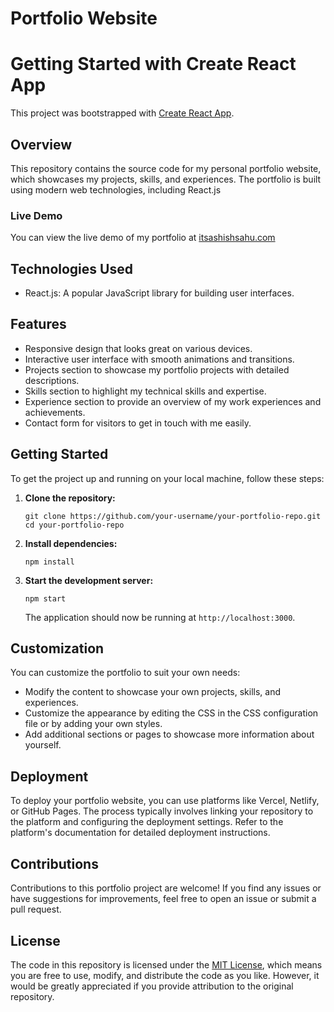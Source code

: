 # Portfolio Website 


# Getting Started with Create React App

This project was bootstrapped with [Create React App](https://github.com/facebook/create-react-app).


## Overview

This repository contains the source code for my personal portfolio website, which showcases my projects, skills, and experiences. The portfolio is built using modern web technologies, including React.js

### Live Demo

You can view the live demo of my portfolio at [itsashishsahu.com](https://www.itsashishsahu.com)

## Technologies Used

- React.js: A popular JavaScript library for building user interfaces.

## Features

- Responsive design that looks great on various devices.
- Interactive user interface with smooth animations and transitions.
- Projects section to showcase my portfolio projects with detailed descriptions.
- Skills section to highlight my technical skills and expertise.
- Experience section to provide an overview of my work experiences and achievements.
- Contact form for visitors to get in touch with me easily.

## Getting Started

To get the project up and running on your local machine, follow these steps:

1. **Clone the repository:**

   ```
   git clone https://github.com/your-username/your-portfolio-repo.git
   cd your-portfolio-repo
   ```

2. **Install dependencies:**

   ```
   npm install
   ```

3. **Start the development server:**

   ```
   npm start
   ```

   The application should now be running at `http://localhost:3000`.

## Customization

You can customize the portfolio to suit your own needs:

- Modify the content  to showcase your own projects, skills, and experiences.
- Customize the appearance by editing the CSS in the CSS configuration file or by adding your own styles.
- Add additional sections or pages to showcase more information about yourself.



## Deployment

To deploy your portfolio website, you can use platforms like Vercel, Netlify, or GitHub Pages. The process typically involves linking your repository to the platform and configuring the deployment settings. Refer to the platform's documentation for detailed deployment instructions.

## Contributions

Contributions to this portfolio project are welcome! If you find any issues or have suggestions for improvements, feel free to open an issue or submit a pull request.

## License

The code in this repository is licensed under the [MIT License](https://opensource.org/licenses/MIT), which means you are free to use, modify, and distribute the code as you like. However, it would be greatly appreciated if you provide attribution to the original repository.

